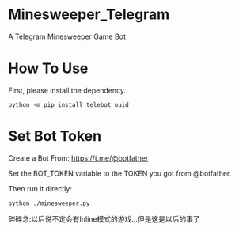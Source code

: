 # Minesweeper_Telegram
A Telegram Minesweeper Game Bot
# How To Use
First, please install the dependency.
```shell
python -m pip install telebot uuid
```

# Set Bot Token
Create a Bot From: https://t.me/@botfather

Set the BOT_TOKEN variable to the TOKEN you got from @botfather.

Then run it directly:
```shell
python ./minesweeper.py
```

碎碎念:以后说不定会有Inline模式的游戏...但是这是以后的事了
